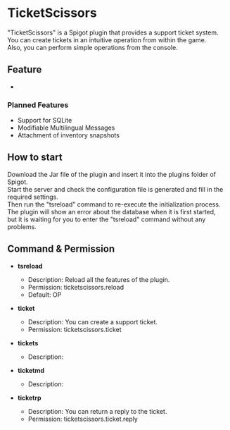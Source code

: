 # TicketScissors
"TicketScissors" is a Spigot plugin that provides a support ticket system.  
You can create tickets in an intuitive operation from within the game.  
Also, you can perform simple operations from the console.

## Feature

- 

### Planned Features

- Support for SQLite
- Modifiable Multilingual Messages
- Attachment of inventory snapshots

## How to start
Download the Jar file of the plugin and insert it into the plugins folder of Spigot.  
Start the server and check the configuration file is generated and fill in the required settings.  
Then run the "tsreload" command to re-execute the initialization process.  
The plugin will show an error about the database when it is first started,  
but it is waiting for you to enter the "tsreload" command without any problems.

## Command & Permission

- **tsreload**
    - Description: Reload all the features of the plugin.
    - Permission: ticketscissors.reload
    - Default: OP

- **ticket**
    - Description: You can create a support ticket.
    - Permission: ticketscissors.ticket

- **tickets**
    - Description:

- **ticketmd**
    - Description:

- **ticketrp**
    - Description: You can return a reply to the ticket.
    - Permission: ticketscissors.ticket.reply